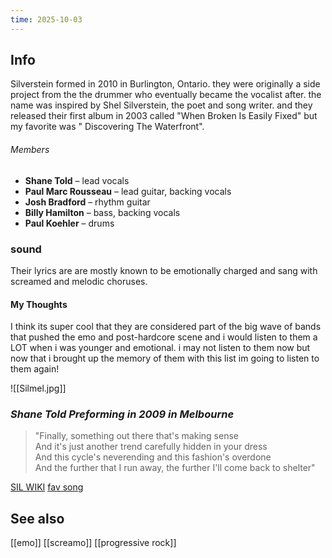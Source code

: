 ```yaml
---
time: 2025-10-03
---
```


## Info
Silverstein formed in 2010 in Burlington, Ontario. they were originally a side project from the the drummer who eventually became the vocalist after. the name was inspired by Shel Silverstein, the poet and song writer. and they released their first album in 2003 called "When Broken Is Easily Fixed" but my favorite was " Discovering The Waterfront".
###### Members
- **Shane Told** – lead vocals
- **Paul Marc Rousseau** – lead guitar, backing vocals
- **Josh Bradford** – rhythm guitar
- **Billy Hamilton** – bass, backing vocals
- **Paul Koehler** – drums
### sound
Their lyrics are are mostly known to be emotionally charged and sang with screamed and melodic choruses. 
#### My Thoughts
I think its super cool that they are considered part of the big wave of bands that pushed the emo and post-hardcore scene and i would listen to them a LOT when i was younger and emotional. i may not listen to them now but now that i brought up the memory of them with this list im going to listen to them again!

![[Silmel.jpg]]
### *Shane Told Preforming in 2009 in Melbourne*

>"Finally, something out there that's making sense  
 And it's just another trend carefully hidden in your dress  
 And this cycle's neverending and this fashion's overdone  
 And the further that I run away, the further I'll come back to shelter"

[SIL WIKI](https://en.wikipedia.org/wiki/Silverstein_(band))
[fav song](https://genius.com/Silverstein-call-it-karma-lyrics)
## See also
[[emo]]
[[screamo]]
[[progressive rock]]